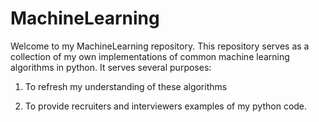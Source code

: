 # MachineLearning

Welcome to my MachineLearning repository. This repository serves as a collection of my own implementations of common machine learning algorithms in python. It serves several purposes:

1. To refresh my understanding of these algorithms

2. To provide recruiters and interviewers examples of my python code.
